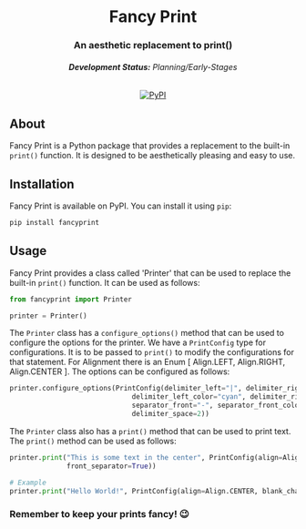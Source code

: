 <h1 align="center">Fancy Print</h1>
<h3 align="center">An aesthetic replacement to print()</h3>

<h6 align="center"><b>Development Status:</b> Planning/Early-Stages</h6>

<p align="center">
  <a href="https://pypi.org/project/fancyprint/">
	<img src="https://img.shields.io/pypi/v/fancyprint?color=blue&label=PyPI&logo=python&logoColor=white&style=for-the-badge" alt="PyPI">
  </a>
</p>

## About

Fancy Print is a Python package that provides a replacement to the built-in `print()` function. It is designed to be aesthetically pleasing and easy to use.

## Installation

Fancy Print is available on PyPI. You can install it using `pip`:

```bash
pip install fancyprint
```

## Usage

Fancy Print provides a class called 'Printer' that can be used to replace the built-in `print()` function. It can be used as follows:

```python
from fancyprint import Printer

printer = Printer()
```

The `Printer` class has a `configure_options()` method that can be used to configure the options for the printer. We have a `PrintConfig` type for configurations. It is to be passed to `print()` to modify the configurations for that statement. For Alignment there is an Enum [ Align.LEFT, Align.RIGHT, Align.CENTER ]. The options can be configured as follows:

```python
printer.configure_options(PrintConfig(delimiter_left="|", delimiter_right="|",
                              delimiter_left_color="cyan", delimiter_right_color="cyan", separator_back="-",
                              separator_front="-", separator_front_color="magenta", separator_back_color="magenta",
                              delimiter_space=2))
```

The `Printer` class also has a `print()` method that can be used to print text. The `print()` method can be used as follows:

```python
printer.print("This is some text in the center", PrintConfig(align=Align.CENTER, blank_character=" ", left_delimiter=True, right_delimiter=True, back_separator=True,
              front_separator=True))

# Example
printer.print("Hello World!", PrintConfig(align=Align.CENTER, blank_character=" ", left_delimiter=True))

```

### Remember to keep your prints fancy! 😉
